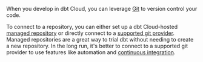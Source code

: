 When you develop in dbt Cloud, you can leverage [Git](/docs/collaborate/git-version-control) to version control your code.  

To connect to a repository, you can either set up a dbt Cloud-hosted [managed repository](/docs/collaborate/git/managed-repository) or directly connect to a [supported git provider](/docs/cloud/git/connect-github). Managed repositories are a great way to trial dbt without needing to create a new repository.  In the long run, it's better to connect to a supported git provider to use features like automation and [continuous integration](/docs/deploy/cloud-ci-job).